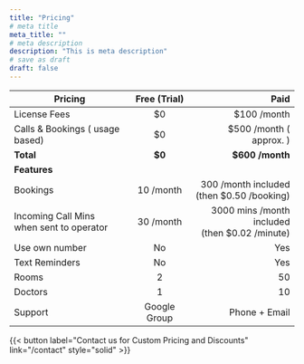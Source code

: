 ```yaml
---
title: "Pricing"
# meta title
meta_title: ""
# meta description
description: "This is meta description"
# save as draft
draft: false
---
```


| Pricing           |      Free (Trial)             |  Paid |
| -------------     | :-----------:         | ----: |
| License Fees      | $0                    | $100 /month      |
| Calls & Bookings ( usage based) |   $0    | $500 /month ( approx. )|
| **Total**         |   **$0**              |   **$600 /month** |
| **Features**
| Bookings          |   10 /month           |  300 /month included </br>(then $0.50 /booking)   |
| Incoming Call Mins </br>when sent to operator|   30 /month           |  3000 mins /month included</br>(then $0.02 /minute)   |
| Use own number    |   No                  |  Yes   |
| Text Reminders    |   No                  |  Yes   |
| Rooms             |   2                   |  50   |
| Doctors           |   1                   |  10   |
| Support           |   Google Group        |  Phone + Email   |


{{< button label="Contact us for Custom Pricing and Discounts" link="/contact" style="solid" >}}